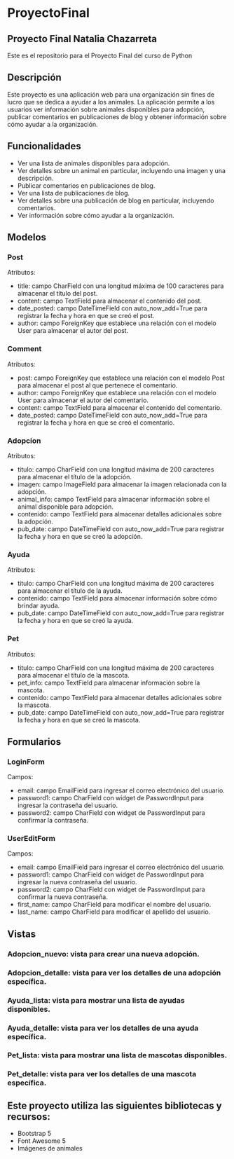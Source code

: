 # ProyectoFinal
## Proyecto Final Natalia Chazarreta
Este es el repositorio para el Proyecto Final del curso de Python

## Descripción
Este proyecto es una aplicación web para una organización sin fines de lucro que se dedica a ayudar a los animales. La aplicación permite a los usuarios ver información sobre animales disponibles para adopción, publicar comentarios en publicaciones de blog y obtener información sobre cómo ayudar a la organización.

## Funcionalidades
- Ver una lista de animales disponibles para adopción.
- Ver detalles sobre un animal en particular, incluyendo una imagen y una descripción.
- Publicar comentarios en publicaciones de blog.
- Ver una lista de publicaciones de blog.
- Ver detalles sobre una publicación de blog en particular, incluyendo comentarios.
- Ver información sobre cómo ayudar a la organización.

## Modelos
### Post
Atributos:
- title: campo CharField con una longitud máxima de 100 caracteres para almacenar el título del post.
- content: campo TextField para almacenar el contenido del post.
- date_posted: campo DateTimeField con auto_now_add=True para registrar la fecha y hora en que se creó el post.
- author: campo ForeignKey que establece una relación con el modelo User para almacenar el autor del post.
### Comment
Atributos:
- post: campo ForeignKey que establece una relación con el modelo Post para almacenar el post al que pertenece el comentario.
- author: campo ForeignKey que establece una relación con el modelo User para almacenar el autor del comentario.
- content: campo TextField para almacenar el contenido del comentario.
- date_posted: campo DateTimeField con auto_now_add=True para registrar la fecha y hora en que se creó el comentario.
### Adopcion
Atributos:
- titulo: campo CharField con una longitud máxima de 200 caracteres para almacenar el título de la adopción.
- imagen: campo ImageField para almacenar la imagen relacionada con la adopción.
- animal_info: campo TextField para almacenar información sobre el animal disponible para adopción.
- contenido: campo TextField para almacenar detalles adicionales sobre la adopción.
- pub_date: campo DateTimeField con auto_now_add=True para registrar la fecha y hora en que se creó la adopción.
### Ayuda
Atributos:
- titulo: campo CharField con una longitud máxima de 200 caracteres para almacenar el título de la ayuda.
- contenido: campo TextField para almacenar información sobre cómo brindar ayuda.
- pub_date: campo DateTimeField con auto_now_add=True para registrar la fecha y hora en que se creó la ayuda.
### Pet
Atributos:
- titulo: campo CharField con una longitud máxima de 200 caracteres para almacenar el título de la mascota.
- pet_info: campo TextField para almacenar información sobre la mascota.
- contenido: campo TextField para almacenar detalles adicionales sobre la mascota.
- pub_date: campo DateTimeField con auto_now_add=True para registrar la fecha y hora en que se creó la mascota.
## Formularios
### LoginForm
Campos:
- email: campo EmailField para ingresar el correo electrónico del usuario.
- password1: campo CharField con widget de PasswordInput para ingresar la contraseña del usuario.
- password2: campo CharField con widget de PasswordInput para confirmar la contraseña.
### UserEditForm
Campos:
- email: campo EmailField para ingresar el correo electrónico del usuario.
- password1: campo CharField con widget de PasswordInput para ingresar la nueva contraseña del usuario.
- password2: campo CharField con widget de PasswordInput para confirmar la nueva contraseña.
- first_name: campo CharField para modificar el nombre del usuario.
- last_name: campo CharField para modificar el apellido del usuario.
## Vistas
### Adopcion_nuevo: vista para crear una nueva adopción.
### Adopcion_detalle: vista para ver los detalles de una adopción específica.
### Ayuda_lista: vista para mostrar una lista de ayudas disponibles.
### Ayuda_detalle: vista para ver los detalles de una ayuda específica.
### Pet_lista: vista para mostrar una lista de mascotas disponibles.
### Pet_detalle: vista para ver los detalles de una mascota específica.

## Este proyecto utiliza las siguientes bibliotecas y recursos:
- Bootstrap 5
- Font Awesome 5
- Imágenes de animales 

